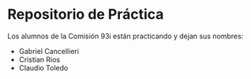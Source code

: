 # Repositorio de Práctica

Los alumnos de la Comisión 93i están practicando y dejan sus nombres:

- Gabriel Cancellieri
- Cristian Rios
- Claudio Toledo
